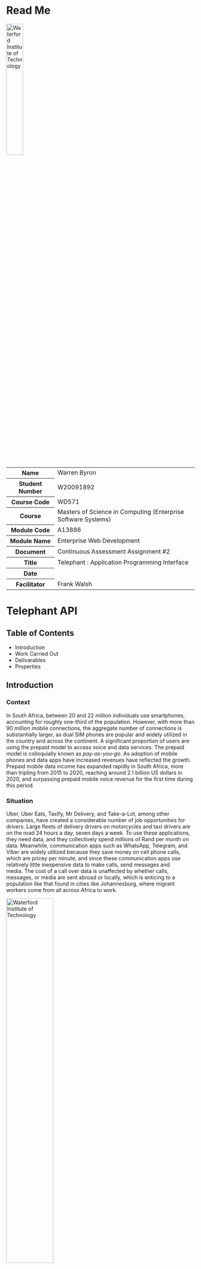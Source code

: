 # Read Me

<img alt="Waterford Institute of Technology" width="30%" height="30%" src="https://github.com/telephant-co-za/telephant-api/blob/1db76d351260cac7c2a7e33e305c8e1705c04cb0/README/img/wit-logo.jpeg">

<table>
   <tbody>
      <tr>
         <th>
            Name
         </th>
         <td>
            Warren Byron
         </td>
      </tr>
      <tr>
         <th>
            Student Number
         </th>
         <td>
            W20091892
         </td>
      </tr>
      <tr>
         <th>
            Course Code
         </th>
         <td>
            WD571
         </td>
      </tr>
      <tr>
         <th>
            Course
         </th>
         <td>
            Masters of Science in Computing (Enterprise Software Systems)
         </td>
      </tr>
      <tr>
         <th>
            Module Code
         </th>
         <td>
            A13886
         </td>
      </tr>
      <tr>
         <th>
            Module Name
         </th>
         <td>
            Enterprise Web Development
         </td>
      </tr>
      <tr>
         <th>
            Document
         </th>
         <td>
            Continuous Assessment Assignment #2
         </td>
      </tr>
      <tr>
         <th>
            Title
         </th>
         <td>
            Telephant : Application Programming Interface
         </td>
      </tr>
      <tr>
         <th>
            Date
         </th>
         <td>
            &nbsp;
         </td>
      </tr>
      <tr>
         <th>
            Facilitator
         </th>
         <td>
            Frank Walsh
         </td>
      </tr>
   </tbody>
</table>

# Telephant API

## Table of Contents

* Introduction
* Work Carried Out
* Delivarables
* Properties

## Introduction

### Context
In South Africa, between 20 and 22 million individuals use smartphones, accounting for roughly one-third of the population. However, with more than 90 million mobile connections, the aggregate number of connections is substantially larger, as dual SIM phones are popular and widely utilized in the country and across the continent.  A significant proportion of users are using the prepaid model to access voice and data services.   The prepaid model is colloquially known as *pay-as-you-go*.  As adoption of mobile phones and data apps have increased revenues have reflected the growth.  Prepaid mobile data income has expanded rapidly in South Africa, more than tripling from 2015 to 2020, reaching around 2.1 billion US dollars in 2020, and surpassing prepaid mobile voice revenue for the first time during this period.

### Situation
Uber, Uber Eats, Taxify, Mr Delivery, and Take-a-Lot, among other companies, have created a considerable number of job opportunities for drivers. Large fleets of delivery drivers on motorcycles and taxi drivers are on the road 24 hours a day, seven days a week. To use these applications, they need data, and they collectively spend millions of Rand per month on data.  Meanwhile, communication apps such as WhatsApp, Telegram, and Viber are widely utilized because they save money on cell phone calls, which are pricey per minute, and since these communication apps use relatively little inexpensive data to make calls, send messages and media. The cost of a call over data is unaffected by whether calls, messages, or media are sent abroad or locally, which is enticing to a population like that found in cities like Johannesburg, where migrant workers come from all across Africa to work.

<img alt="Waterford Institute of Technology" width="50%" height="50%" src="https://github.com/telephant-co-za/telephant-api/blob/746e74e0cb1f681b449b7d89dc88f8aee51d01a4/README/img/6.jpeg">

<img alt="Waterford Institute of Technology" width="50%" height="50%" src="https://github.com/telephant-co-za/telephant-api/blob/746e74e0cb1f681b449b7d89dc88f8aee51d01a4/README/img/5.jpeg">

### Problem
Many people may not have access to internet hotspots in their homes, and they may not have access to free wifi in and around the city at cafes or restaurants, as they do in Europe and America. It has been my observation that in order to obtain pre-paid data, a user must visit a large retail outlet such as Checkers, Pick n Pay, or a petrol station. Users often only buy airtime in modest amounts, such as R5.00.  Buying airtime is an extremely inefficient and costly endeavor, as a trip to the mall or the CBD can easily cost R20.00 by taxi.

<img alt="Waterford Institute of Technology" width="50%" height="50%" src="https://github.com/telephant-co-za/telephant-api/blob/746e74e0cb1f681b449b7d89dc88f8aee51d01a4/README/img/4.jpeg">

<img alt="Waterford Institute of Technology" width="50%" height="50%" src="https://github.com/telephant-co-za/telephant-api/blob/746e74e0cb1f681b449b7d89dc88f8aee51d01a4/README/img/2.jpeg">

### Opportunity
I became aware that developers can utilize Africa's Talking's API to create apps that send airtime to phones. The company offers this service on major cell phone networks in numerous African nations, including South Africa.  To assist *prepaid* customers in overcoming the difficulties of getting airtime I have set out to to create a web app to assist and find opportunity in solving the following potential use cases:

### Use Cases

#### Airtime Vendors
Vendors will be able to send clients airtime via the app. As a result, the vendor will give airtime in exchange for cash; this will save the Uber Delivery driver time because he will not have to go to a retail store to acquire airtime before his shift. He'll buy it from airtime sellers who meet them in the parking lots of restaurants.  This expands the ecosystem of the burgeoning sharing economy's opportunities and serves as a point of entry and exit for liquid assets into and out of the broader system.

<img alt="Waterford Institute of Technology" width="50%" height="50%" src="https://github.com/telephant-co-za/telephant-api/blob/746e74e0cb1f681b449b7d89dc88f8aee51d01a4/README/img/1.jpeg">

#### Informal Traders and Spaza Shops (i.e. localised retailers)**
In every neighborhood and township across the city are street vendors and spaza shops.  These vendors are generally very close to where consumers work, live or travel.  Unlike huge retail enterprises, which have vast systems to manage, control, and supply airtime and may interface directly into mobile networks. Small shops will be able to buy, sell, control, manage, and issue airtime using only a mobile app or a USSD interface, thanks to the Telephant app.  Despite the low margins on air time, the vendor will find a method to attract customers, while the consumer will gain from the convenience.

<img alt="Waterford Institute of Technology" width="50%" height="50%" src="https://github.com/telephant-co-za/telephant-api/blob/746e74e0cb1f681b449b7d89dc88f8aee51d01a4/README/img/3.jpeg">

#### Employers
Employers require air time to communicate with their staff. Domestic helpers in South Africa, for example, assist with laundry, washing, gardening, construction/painting, and other duties. Many households may use the app to provide airtime to their domestic workers as part of their wage and to keep in contact with them.  Larger businesses could utilize the Telephant API to connect their payroll, tax, and ERP systems to the service. This will enable these businesses to grant monthly airtime allocations to their employees.  Companies often do not provide wifi or cell phone contracts to all employees; only white collar workers receive these benefits. However, with remote work during the pandemic, many types of business communication, meeting support, chats, and company messages are accessed via digital channels; however, denying airtime to all workers is clearly a discriminatory labor practice.

#### Banking
In South Africa, there are a huge number of people who are "unbankable." The main reason for this is that the cost of opening and keeping a bank account is disproportionately expensive in comparison to income. People can share "credit" on the app and receive some banking services as a result of using it.  The app's credit could begin to have the same utility as a currency. For example, often times if you buy a piece of fruit from a street vendor say for 80c and you need 20c in change, you may get your change in the form of sweets (Chappies chewing gums). Among informal traders, Chappies chewing gum has practically become a type of cash. Similarly, the liquidity of the system will be equal to its utility. People need airtime and data, and they'll send it in little amounts because of the low transaction fees, effectively turning the app's credit into a cash substitute at the grassroots level.

### Conclusion
The Telephant App is currently available as a beta version. Its goal is to match the criteria of the Enterprise Web Development assignment  while also serving as a proof of concept that may be turned into a live app and pitched to investors. I believe that an app like this would be extremely beneficial to the communities it wants to serve.

### Sources

https://africabusinesscommunities.com/news/government-formalises-spaza-shops-in-south-africa/

https://www.diamondpavilion.co.za/

https://www.farmersweekly.co.za/agri-news/south-africa/locked-out-of-livelihoods-women-struggle-to-feed-families/attachment/female-hawker-johannesburg_02/

https://theconversation.com/cape-towns-taxi-violence-is-rooted-in-attempts-to-govern-competition-114936

https://www.reuters.com/article/us-safrica-retail-spaza-idUSBREA3J06420140420

https://www.statista.com/statistics/1074337/south-africa-prepaid-mobile-revenue-by-segment/

https://www.statista.com/statistics/488376/forecast-of-smartphone-users-in-south-africa/

https://www.svcapital.co.za/product-page/delivery-bike

https://www.voanews.com/africa/uber-struggles-spreads-africa